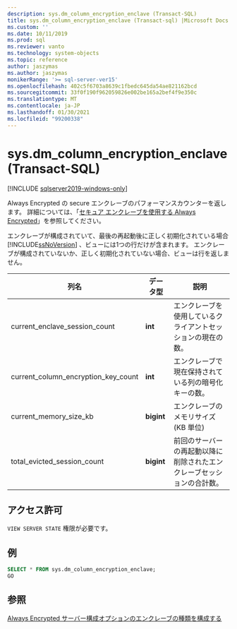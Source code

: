 ```yaml
---
description: sys.dm_column_encryption_enclave (Transact-SQL)
title: sys.dm_column_encryption_enclave (Transact-sql) |Microsoft Docs
ms.custom: ''
ms.date: 10/11/2019
ms.prod: sql
ms.reviewer: vanto
ms.technology: system-objects
ms.topic: reference
author: jaszymas
ms.author: jaszymas
monikerRange: '>= sql-server-ver15'
ms.openlocfilehash: 402c5f6703a8639c1fbedc645da54ae821162bcd
ms.sourcegitcommit: 33f0f190f962059826e002be165a2bef4f9e350c
ms.translationtype: MT
ms.contentlocale: ja-JP
ms.lasthandoff: 01/30/2021
ms.locfileid: "99200338"
---
```

# <a name="sysdm_column_encryption_enclave-transact-sql"></a>sys.dm_column_encryption_enclave (Transact-SQL)
[!INCLUDE [sqlserver2019-windows-only](../../includes/applies-to-version/sqlserver2019-windows-only.md)]

Always Encrypted の secure エンクレーブのパフォーマンスカウンターを返します。 詳細については、「[セキュア エンクレーブを使用する Always Encrypted](../security/encryption/always-encrypted-enclaves.md)」を参照してください。

エンクレーブが構成されていて、最後の再起動後に正しく初期化されている場合 [!INCLUDE[ssNoVersion](../../includes/ssnoversion-md.md)] 、ビューには1つの行だけが含まれます。 エンクレーブが構成されていないか、正しく初期化されていない場合、ビューは行を返しません。 

|列名|データ型|説明|  
|-----------------|---------------|-----------------|  
|current_enclave_session_count|**int**|エンクレーブを使用しているクライアントセッションの現在の数。|  
|current_column_encryption_key_count|**int**|エンクレーブで現在保持されている列の暗号化キーの数。|  
|current_memory_size_kb|**bigint**|エンクレーブのメモリサイズ (KB 単位)|  
|total_evicted_session_count|**bigint**|前回のサーバーの再起動以降に削除されたエンクレーブセッションの合計数。|   
  
## <a name="permissions"></a>アクセス許可  
`VIEW SERVER STATE` 権限が必要です。   
  
## <a name="examples"></a>例  
 
```sql  
SELECT * FROM sys.dm_column_encryption_enclave;  
GO  
```  
  
## <a name="see-also"></a>参照  
 [Always Encrypted サーバー構成オプションのエンクレーブの種類を構成する](../../database-engine/configure-windows/configure-column-encryption-enclave-type.md)
  
  
